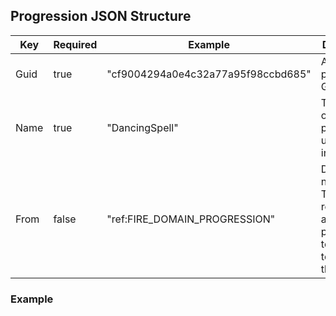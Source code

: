 ## Progression JSON Structure

| Key                      | Required  | Example                            | Description |
|------------------------- |-----------|------------------------------------|-------------|
| Guid                     | true      | "cf9004294a0e4c32a77a95f98ccbd685" | A 32 progression GUID |
| Name                     | true      | "DancingSpell"                     | The name of the progression, used internally |
| From                     | false     | "ref:FIRE_DOMAIN_PROGRESSION"      | Default: nothing; The reference of a progression to use as a template for this one |  

### Example

```

```
